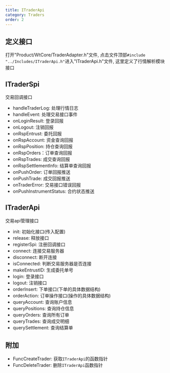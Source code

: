```yaml
---
title: ITraderApi
category: Traders
order: 2
---
```


## 定义接口
打开"Product/WtCore/TraderAdapter.h"文件, 点击文件顶部`#include "../Includes/ITraderApi.h"`进入"ITraderApi.h"文件, 这里定义了行情解析模块接口

## ITraderSpi
交易回调接口

- handleTraderLog: 处理行情日志
- handleEvent: 处理交易接口事件
- onLoginResult: 登录回报
- onLogout: 注销回报
- onRspEntrust: 委托回报
- onRspAccount: 资金查询回报
- onRspPosition: 持仓查询回报
- onRspOrders：订单查询回报
- onRspTrades: 成交查询回报
- onRspSettlementInfo: 结算单查询回报
- onPushOrder: 订单回报推送
- onPushTrade: 成交回报推送
- onTraderError: 交易接口错误回报
- onPushInstrumentStatus: 合约状态推送

## ITraderApi
交易api管理接口

- init: 初始化接口(传入配置)
- release: 释放接口
- registerSpi: 注册回调接口
- connect: 连接交易服务器
- disconnect: 断开连接
- isConnected: 判断交易服务器是否连接
- makeEntrustID: 生成委托单号
- login: 登录接口
- logout: 注销接口
- orderInsert: 下单接口(下单的具体数据结构)
- orderAction: 订单操作接口(操作的具体数据结构)
- queryAccount: 查询账户信息
- queryPositions: 查询持仓信息
- queryOrders: 查询所有订单
- queryTrades: 查询成交明细
- querySettlement: 查询结算单

## 附加
- FuncCreateTrader: 获取`ITraderApi`的函数指针
- FuncDeleteTrader: 删除`ITraderApi`函数指针

